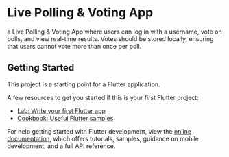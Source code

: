 # Live Polling & Voting App

a Live Polling & Voting App where users can log in with a username, vote on polls, and view real-time results. Votes should be stored locally, ensuring that users cannot vote more than once per poll.

## Getting Started

This project is a starting point for a Flutter application.

A few resources to get you started if this is your first Flutter project:

- [Lab: Write your first Flutter app](https://docs.flutter.dev/get-started/codelab)
- [Cookbook: Useful Flutter samples](https://docs.flutter.dev/cookbook)

For help getting started with Flutter development, view the
[online documentation](https://docs.flutter.dev/), which offers tutorials,
samples, guidance on mobile development, and a full API reference.

